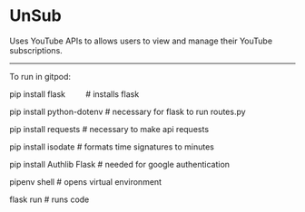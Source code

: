 # UnSub
Uses YouTube APIs to allows users to view and manage their YouTube subscriptions.

---------------------------------------------------------------------------------

To run in gitpod:

pip install flask  &emsp;&emsp;         # installs flask

pip install python-dotenv   # necessary for flask to run routes.py

pip install requests        # necessary to make api requests

pip install isodate         # formats time signatures to minutes

pip install Authlib Flask   # needed for google authentication

pipenv shell                # opens virtual environment

flask run                   # runs code
